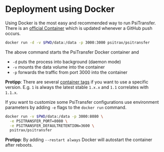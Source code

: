 # Deployment using Docker

Using Docker is the most easy and recommended way to run PsiTransfer. There is an 
[official Container](https://hub.docker.com/r/psitrax/psitransfer/) which is 
updated whenever a GitHub push occurs.

```bash
docker run -d -v $PWD/data:/data -p 3000:3000 psitrax/psitransfer
```
The above command starts the PsiTransfer Docker container and 
 * `-d` puts the process into background (daemon mode)
 * `-v` mounts the data volume into the container
 * `-p` forwards the traffic from port 3000 into the container

**Protipp**: There are several [container tags](https://hub.docker.com/r/psitrax/psitransfer/tags/)
if you want to use a specific version. E.g. `1` is always the latest stable `1.x.x` and `1.1`
correlates with `1.1.x`.

If you want to customize some PsiTransfer configurations use environment parameters
by adding `-e` flags to the `docker run` command.

```bash
docker run -v $PWD/data:/data -p 3000:8080 \
  -e PSITRANSFER_PORT=8080 \
  -e PSITRANSFER_DEFAULTRETENTION=3600 \
  psitrax/psitransfer
```

**Protipp**: By adding `--restart always` Docker will autostart the container after reboots.  
